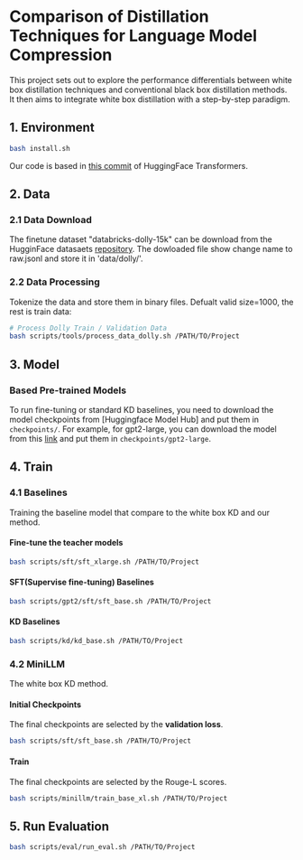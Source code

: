 # Comparison of Distillation Techniques for Language Model Compression
This project sets out to explore the performance differentials between white box distillation techniques and conventional black box distillation methods. It then aims to integrate white box distillation with a step-by-step paradigm.

## 1. Environment
```bash
bash install.sh
```

Our code is based in [this commit](https://github.com/huggingface/transformers/commit/85fde09c97213bf7e8625f83096bb2a9e183f987) of HuggingFace Transformers.

## 2. Data
### 2.1 Data Download
The finetune dataset "databricks-dolly-15k" can be download from the HugginFace datasaets [repository](https://huggingface.co/datasets/databricks/databricks-dolly-15k). The dowloaded file show change name to raw.jsonl and store it in 'data/dolly/'.

### 2.2 Data Processing
Tokenize the data and store them in binary files. Defualt valid size=1000, the rest is train data:
```bash
# Process Dolly Train / Validation Data
bash scripts/tools/process_data_dolly.sh /PATH/TO/Project
```

## 3. Model
### Based Pre-trained Models
To run fine-tuning or standard KD baselines, you need to download the model checkpoints from [Huggingface Model Hub] and put them in `checkpoints/`. For example, for gpt2-large, you can download the model from this [link](https://huggingface.co/gpt2-large/tree/main) and put them in `checkpoints/gpt2-large`.

## 4. Train
### 4.1 Baselines
Training the baseline model that compare to the white box KD and our method.
#### Fine-tune the teacher models
```bash
bash scripts/sft/sft_xlarge.sh /PATH/TO/Project
```

#### SFT(Supervise fine-tuning) Baselines
```bash
bash scripts/gpt2/sft/sft_base.sh /PATH/TO/Project
```

#### KD Baselines
```bash
bash scripts/kd/kd_base.sh /PATH/TO/Project
```

### 4.2 MiniLLM
The white box KD method.
#### Initial Checkpoints
The final checkpoints are selected by the **validation loss**.
```bash
bash scripts/sft/sft_base.sh /PATH/TO/Project
```

#### Train
The final checkpoints are selected by the Rouge-L scores.
```bash
bash scripts/minillm/train_base_xl.sh /PATH/TO/Project
```

## 5. Run Evaluation
```bash
bash scripts/eval/run_eval.sh /PATH/TO/Project
```
